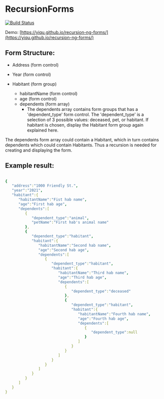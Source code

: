 # RecursionForms

[![Build Status](https://travis-ci.com/yiqu/recursion-ng-forms.svg?branch=master)](https://travis-ci.com/yiqu/recursion-ng-forms)

Demo: [https://yiqu.github.io/recursion-ng-forms/](https://yiqu.github.io/recursion-ng-forms/)

## Form Structure:

* Address (form control)

* Year (form control)

* Habitant (form group)
  * habitantName (form control)
  * age (form control)
  * dependents (form array)
    * The dependents array contains form groups that has a 'dependent_type' form control. The 'dependent_type' is a selection of 3 possible values: deceased, pet, or habitant. If habitant is chosen, display the Habitant form group again explained here.
      

The dependents form array could contain a Habitant, which in turn contains dependents which could contain Habitants. Thus a recursion is needed for creating and displaying the form.


      
## Example result:
```yaml

{
   "address":"1000 Friendly St.",
   "year":"2021",
   "habitant":{
      "habitantName":"Fist hab name",
      "age":"First hab age",
      "dependents":[
         {
            "dependent_type":"animal",
            "petName":"First hab's animal name"
         },
         {
            "dependent_type":"habitant",
            "habitant":{
               "habitantName":"Second hab name",
               "age":"Second hab age",
               "dependents":[
                  {
                     "dependent_type":"habitant",
                     "habitant":{
                        "habitantName":"Third hab name",
                        "age":"Third hab age",
                        "dependents":[
                           {
                              "dependent_type":"deceased"
                           },
                           {
                              "dependent_type":"habitant",
                              "habitant":{
                                 "habitantName":"Fourth hab name",
                                 "age":"Fourth hab age",
                                 "dependents":[
                                    {
                                       "dependent_type":null
                                    }
                                 ]
                              }
                           }
                        ]
                     }
                  }
               ]
            }
         }
      ]
   }
}

```
